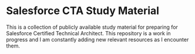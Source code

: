 # Salesforce CTA Study Material
This is a collection of publicly available study material for preparing for Salesforce Certified Technical Architect. This repository is a work in progress and I am constantly adding new relevant resources as I encounter them.
